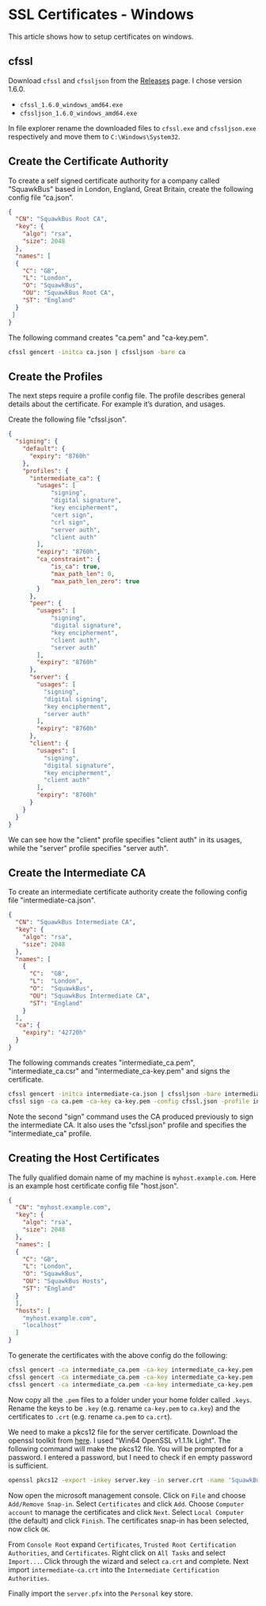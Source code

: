 # SSL Certificates - Windows

This article shows how to setup certificates on windows.

## cfssl

Download `cfssl` and `cfssljson` from the
[Releases](https://github.com/cloudflare/cfssl/releases)
page. I chose version 1.6.0.

* `cfssl_1.6.0_windows_amd64.exe`
* `cfssljson_1.6.0_windows_amd64.exe`

In file explorer rename the downloaded files to `cfssl.exe` and
`cfssljson.exe` respectively and move them to `C:\Windows\System32`.

## Create the Certificate Authority

To create a self signed certificate authority for a company called "SquawkBus" based in London, England, Great Britain, create the following config file “ca.json”.

```json
{
  "CN": "SquawkBus Root CA",
  "key": {
    "algo": "rsa",
    "size": 2048
  },
  "names": [
  {
    "C": "GB",
    "L": "London",
    "O": "SquawkBus",
    "OU": "SquawkBus Root CA",
    "ST": "England"
  }
 ]
}
```

The following command creates "ca.pem" and "ca-key.pem".

```bash
cfssl gencert -initca ca.json | cfssljson -bare ca
```

## Create the Profiles

The next steps require a profile config file. The profile describes general details about the certificate. For example it’s duration, and usages.

Create the following file "cfssl.json".

```json
{
  "signing": {
    "default": {
      "expiry": "8760h"
    },
    "profiles": {
      "intermediate_ca": {
        "usages": [
            "signing",
            "digital signature",
            "key encipherment",
            "cert sign",
            "crl sign",
            "server auth",
            "client auth"
        ],
        "expiry": "8760h",
        "ca_constraint": {
            "is_ca": true,
            "max_path_len": 0, 
            "max_path_len_zero": true
        }
      },
      "peer": {
        "usages": [
            "signing",
            "digital signature",
            "key encipherment", 
            "client auth",
            "server auth"
        ],
        "expiry": "8760h"
      },
      "server": {
        "usages": [
          "signing",
          "digital signing",
          "key encipherment",
          "server auth"
        ],
        "expiry": "8760h"
      },
      "client": {
        "usages": [
          "signing",
          "digital signature",
          "key encipherment", 
          "client auth"
        ],
        "expiry": "8760h"
      }
    }
  }
}
```

We can see how the "client" profile specifies "client auth" in its usages, while the "server" profile specifies "server auth".

## Create the Intermediate CA

To create an intermediate certificate authority create the following config file "intermediate-ca.json".

```json
{
  "CN": "SquawkBus Intermediate CA",
  "key": {
    "algo": "rsa",
    "size": 2048
  },
  "names": [
    {
      "C":  "GB",
      "L":  "London",
      "O":  "SquawkBus",
      "OU": "SquawkBus Intermediate CA",
      "ST": "England"
    }
  ],
  "ca": {
    "expiry": "42720h"
  }
}
```

The following commands creates "intermediate_ca.pem", "intermediate_ca.csr" and "intermediate_ca-key.pem" and signs the certificate.

```bash
cfssl gencert -initca intermediate-ca.json | cfssljson -bare intermediate_ca
cfssl sign -ca ca.pem -ca-key ca-key.pem -config cfssl.json -profile intermediate_ca intermediate_ca.csr | cfssljson -bare intermediate_ca
```

Note the second "sign" command uses the CA produced previously to sign the intermediate CA. It also uses the "cfssl.json" profile and specifies the "intermediate_ca" profile.

## Creating the Host Certificates

The fully qualified domain name of my machine is `myhost.example.com`.
Here is an example host certificate config file "host.json".

```json
{
  "CN": "myhost.example.com",
  "key": {
    "algo": "rsa",
    "size": 2048
  },
  "names": [
  {
    "C": "GB",
    "L": "London",
    "O": "SquawkBus",
    "OU": "SquawkBus Hosts",
    "ST": "England"
  }
  ],
  "hosts": [
    "myhost.example.com",
    "localhost"
  ]
}
```

To generate the certificates with the above config do the following:

```bash
cfssl gencert -ca intermediate_ca.pem -ca-key intermediate_ca-key.pem -config cfssl.json -profile=peer host.json | cfssljson -bare peer
cfssl gencert -ca intermediate_ca.pem -ca-key intermediate_ca-key.pem -config cfssl.json -profile=server host.json | cfssljson -bare server
cfssl gencert -ca intermediate_ca.pem -ca-key intermediate_ca-key.pem -config cfssl.json -profile=client host.json | cfssljson -bare client
```

Now copy all the `.pem` files to a folder under your home folder called `.keys`.
Rename the keys to be `.key` (e.g. rename `ca-key.pem` to `ca.key`) and the certificates
to `.crt` (e.g. rename `ca.pem` to `ca.crt`).

We need to make a pkcs12 file for the server certificate. Download the openssl toolkit
from [here](https://slproweb.com/products/Win32OpenSSL.html).
I used "Win64 OpenSSL v1.1.1k Light". The following command will make the pkcs12 file.
You will be prompted for a password. I entered a password, but I need to check if en
empty password is sufficient.

```bash
openssl pkcs12 -export -inkey server.key -in server.crt -name 'SquawkBus Server' -out server.pfx
```

Now open the microsoft management console. Click on `File` and choose `Add/Remove Snap-in`.
Select `Certificates` and click `Add`. Choose `Computer account` to manage the certificates
and click `Next`. Select `Local Computer` (the default) and click `Finish`. The certificates
snap-in has been selected, now click `OK`.

From `Console Root` expand `Certificates`, `Trusted Root Certification Authorities`,
and `Certificates`. Right click on `All Tasks` and select `Import...`. Click
through the wizard and select `ca.crt` and complete. Next import `intermediate-ca.crt`
into the `Intermediate Certification Authorities`.

Finally import the `server.pfx` into the `Personal` key store.
